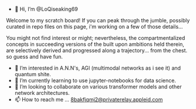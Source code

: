 - 👋 Hi, I’m @LoQiseaking69

Welcome to my scratch board! If you can peak through the jumble,
possibly curated in repo files on this page, i'm working on a few of those details...

You might not find interest or might; nevertheless, the compartmentalized concepts in succeeding
versions of the built upon ambitions held therein, are selectively derived and progressed along 
a trajectory... from the chest.
so guess and have fun.
- 👀 I’m interested in A.N.N's, AGI (multimodal networks as i see it) and quantum shite.
- 🌱 I’m currently learning to use jupyter-notebooks for data science.
- 💞️ I’m looking to collaborate on various transformer models
   and other network architectures.
- 📫 How to reach me ... 8bakfjqmj2@privaterelay.appleid.com

<!---
LoQiseaking69/LoQiseaking69 is a ✨ special ✨ repository because its `README.md` (this file) appears on your GitHub profile.
You can click the Preview link to take a look at your changes.
--->
